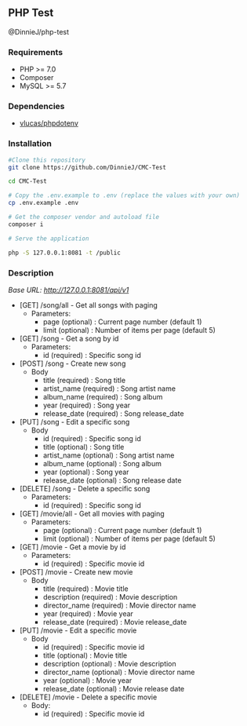 ## PHP Test

@DinnieJ/php-test

### Requirements

- PHP >= 7.0
- Composer
- MySQL >= 5.7

### Dependencies

- [vlucas/phpdotenv](https://github.com/vlucas/phpdotenv)

### Installation

```bash
#Clone this repository
git clone https://github.com/DinnieJ/CMC-Test

cd CMC-Test

# Copy the .env.example to .env (replace the values with your own)
cp .env.example .env

# Get the composer vendor and autoload file
composer i

# Serve the application

php -S 127.0.0.1:8081 -t /public
```

### Description

*Base URL: http://127.0.0.1:8081/api/v1*

- [GET] /song/all - Get all songs with paging
    - Parameters:
      - page (optional) : Current page number (default 1)
      - limit (optional) : Number of items per page (default 5)
- [GET] /song - Get a song by id
    - Parameters:
      - id (required) : Specific song id
- [POST] /song - Create new song
  - Body
    - title (required) : Song title
    - artist_name (required) : Song artist name
    - album_name (required) : Song album
    - year (required) : Song year
    - release_date (required) : Song release_date
- [PUT] /song - Edit a specific song
    - Body
        - id (required) : Specific song id
        - title (optional) : Song title
        - artist_name (optional) : Song artist name
        - album_name (optional) : Song album
        - year (optional) : Song year
        - release_date (optional) : Song release date
- [DELETE] /song - Delete a specific song
    - Parameters:
        - id (required) : Specific song id
- [GET] /movie/all - Get all movies with paging
    - Parameters:
      - page (optional) : Current page number (default 1)
      - limit (optional) : Number of items per page (default 5)
- [GET] /movie - Get a movie by id
    - Parameters:
      - id (required) : Specific movie id
- [POST] /movie - Create new movie
  - Body
    - title (required) : Movie title
    - description (required) : Movie description
    - director_name (required) : Movie director name
    - year (required) : Movie year
    - release_date (required) : Movie release_date
- [PUT] /movie - Edit a specific movie
    - Body
      - id (required) : Specific movie id
      - title (optional) : Movie title
      - description (optional) : Movie description
      - director_name (optional) : Movie director name
      - year (optional) : Movie year
      - release_date (optional) : Movie release date
- [DELETE] /movie - Delete a specific movie
    - Body:
        - id (required) : Specific movie id